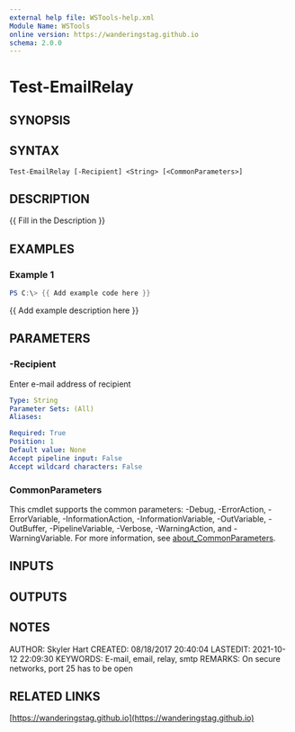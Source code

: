 ```yaml
---
external help file: WSTools-help.xml
Module Name: WSTools
online version: https://wanderingstag.github.io
schema: 2.0.0
---
```


# Test-EmailRelay

## SYNOPSIS

## SYNTAX

```
Test-EmailRelay [-Recipient] <String> [<CommonParameters>]
```

## DESCRIPTION
{{ Fill in the Description }}

## EXAMPLES

### Example 1
```powershell
PS C:\> {{ Add example code here }}
```

{{ Add example description here }}

## PARAMETERS

### -Recipient
Enter e-mail address of recipient

```yaml
Type: String
Parameter Sets: (All)
Aliases:

Required: True
Position: 1
Default value: None
Accept pipeline input: False
Accept wildcard characters: False
```

### CommonParameters
This cmdlet supports the common parameters: -Debug, -ErrorAction, -ErrorVariable, -InformationAction, -InformationVariable, -OutVariable, -OutBuffer, -PipelineVariable, -Verbose, -WarningAction, and -WarningVariable. For more information, see [about_CommonParameters](http://go.microsoft.com/fwlink/?LinkID=113216).

## INPUTS

## OUTPUTS

## NOTES
AUTHOR: Skyler Hart
CREATED: 08/18/2017 20:40:04
LASTEDIT: 2021-10-12 22:09:30
KEYWORDS: E-mail, email, relay, smtp
REMARKS: On secure networks, port 25 has to be open

## RELATED LINKS

[https://wanderingstag.github.io](https://wanderingstag.github.io)


